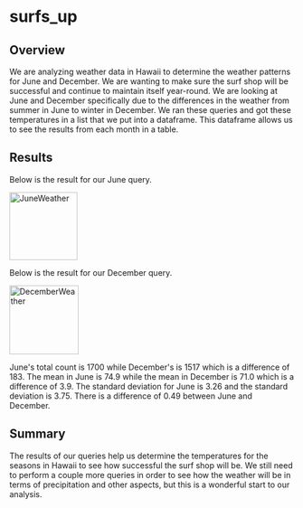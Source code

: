 # surfs_up
## Overview
We are analyzing weather data in Hawaii to determine the weather patterns for June and December. We are wanting to make sure the surf shop will be successful and continue to maintain itself year-round. We are looking at June and December specifically due to the differences in the weather from summer in June to winter in December. We ran these queries and got these temperatures in a list that we put into a dataframe. This dataframe allows us to see the results from each month in a table. 

## Results
Below is the result for our June query.

<img width="120" alt="JuneWeather" src="https://user-images.githubusercontent.com/95394598/156940728-bdac67e6-fbca-47c2-8c7d-0e6b58f8fad9.PNG">

Below is the result for our December query.

<img width="122" alt="DecemberWeather" src="https://user-images.githubusercontent.com/95394598/156940780-8bab9918-5b01-4d95-94ec-e962b74a27c0.PNG">

June's total count is 1700 while December's is 1517 which is a difference of 183.
The mean in June is 74.9 while the mean in December is 71.0 which is a difference of 3.9.
The standard deviation for June is 3.26 and the standard deviation is 3.75. There is a difference of 0.49 between June and December.

## Summary
The results of our queries help us determine the temperatures for the seasons in Hawaii to see how successful the surf shop will be. We still need to perform a couple more queries in order to see how the weather will be in terms of precipitation and other aspects, but this is a wonderful start to our analysis. 
